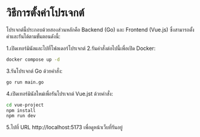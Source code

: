 # วิธีการตั้งค่าโปรเจกต์

โปรเจกต์นี้ประกอบด้วยสองส่วนหลักคือ Backend (Go) และ Frontend (Vue.js) ซึ่งสามารถตั้งค่าและรันได้ตามขั้นตอนดังนี้:

1.เปิดเทอร์มินัลและไปที่โฟลเดอร์โปรเจกต์
2.รันคำสั่งต่อไปนี้เพื่อเปิด Docker:
   ```bash
   docker compose up -d
   ```
3.รันโปรเจกต์ Go ด้วยคำสั่ง:
   ```bash
   go run main.go
   ```
4.เปิดเทอร์มินัลใหม่เพื่อรันโปรเจกต์ Vue.jst ด้วยคำสั่ง:
   ```bash
   cd vue-project
   npm install
   npm run dev
   ```
5.ไปที่ URL http://localhost:5173 เพื่อดูหน้าเว็บที่รันอยู่

